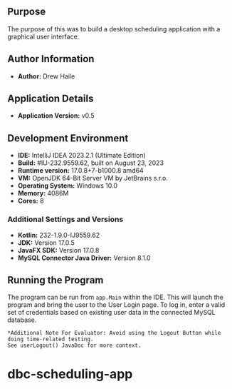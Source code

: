 ## Purpose
The purpose of this was to build a desktop scheduling application with a graphical user interface.

## Author Information
- **Author:** Drew Haile

## Application Details
- **Application Version:** v0.5

## Development Environment
- **IDE:** IntelliJ IDEA 2023.2.1 (Ultimate Edition)
- **Build:** #IU-232.9559.62, built on August 23, 2023
- **Runtime version:** 17.0.8+7-b1000.8 amd64
- **VM:** OpenJDK 64-Bit Server VM by JetBrains s.r.o.
- **Operating System:** Windows 10.0
- **Memory:** 4086M
- **Cores:** 8

### Additional Settings and Versions
- **Kotlin:** 232-1.9.0-IJ9559.62
- **JDK:** Version 17.0.5
- **JavaFX SDK:** Version 17.0.8
- **MySQL Connector Java Driver:** Version 8.1.0

## Running the Program
The program can be run from `app.Main` within the IDE. This will launch the program and bring the user to the User Login page. To log in, enter a valid set of credentials based on existing user data in the connected MySQL database.

    *Additional Note For Evaluator: Avoid using the Logout Button while doing time-related testing. 
    See userLogout() JavaDoc for more context.

# dbc-scheduling-app
